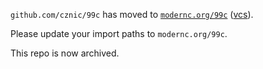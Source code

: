 `github.com/cznic/99c` has moved to [`modernc.org/99c`](https://godoc.org/modernc.org/99c) ([vcs](https://gitlab.com/cznic/99c)).

Please update your import paths to `modernc.org/99c`.

This repo is now archived.
